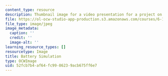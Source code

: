 ```yaml
---
content_type: resource
description: Thumbnail image for a video presentation for a project on multicore programming.
file: https://ol-ocw-studio-app-production.s3.amazonaws.com/courses/6-189-multicore-programming-primer-january-iap-2007/52fcb7b4af64fc9986239acb675ff6e7_p2.jpg
file_type: image/jpeg
image_metadata:
  caption: ''
  credit: ''
  image-alt: ''
learning_resource_types: []
resourcetype: Image
title: Battery Simulation
type: OCWImage
uid: 52fcb7b4-af64-fc99-8623-9acb675ff6e7
---
```

